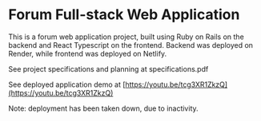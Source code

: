# Forum Full-stack Web Application

This is a forum web application project, built using Ruby on Rails on the backend and React Typescript on the frontend. Backend was deployed on Render, while frontend was deployed on Netlify.

See project specifications and planning at specifications.pdf

See deployed application demo at [https://youtu.be/tcg3XR1ZkzQ](https://youtu.be/tcg3XR1ZkzQ)

Note: deployment has been taken down, due to inactivity.
